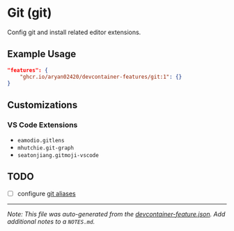 
# Git (git)

Config git and install related editor extensions.

## Example Usage

```json
"features": {
    "ghcr.io/aryan02420/devcontainer-features/git:1": {}
}
```



## Customizations

### VS Code Extensions

- `eamodio.gitlens`
- `mhutchie.git-graph`
- `seatonjiang.gitmoji-vscode`

## TODO

- [ ] configure [git aliases](https://git-scm.com/book/en/v2/Git-Basics-Git-Aliases)

---

_Note: This file was auto-generated from the [devcontainer-feature.json](https://github.com/aryan02420/devcontainer-features/blob/main/src/git/devcontainer-feature.json).  Add additional notes to a `NOTES.md`._
